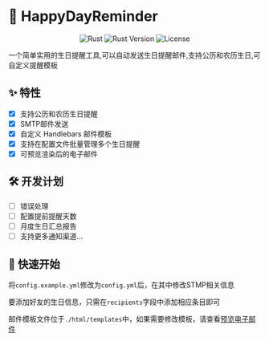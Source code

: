 # 🎂 HappyDayReminder

<div align="center">

![Rust](https://img.shields.io/badge/rust-%23000000.svg?style=flat&logo=rust&logoColor=white)
![Rust Version](https://img.shields.io/badge/rust--version-1.70%2B-orange.svg)
![License](https://img.shields.io/badge/license-MIT-blue.svg)

</div>

一个简单实用的生日提醒工具,可以自动发送生日提醒邮件,支持公历和农历生日,可自定义提醒模板

## ✨ 特性

- [X] 支持公历和农历生日提醒
- [X] SMTP邮件发送
- [X] 自定义 Handlebars 邮件模板
- [X] 支持在配置文件批量管理多个生日提醒
- [X] 可预览渲染后的电子邮件

## 🛠 开发计划

- [ ] 错误处理
- [ ] 配置提前提醒天数
- [ ] 月度生日汇总报告
- [ ] 支持更多通知渠道...

## 🚀 快速开始

将`config.example.yml`修改为`config.yml`后，在其中修改STMP相关信息

要添加好友的生日信息，只需在`recipients`字段中添加相应条目即可

邮件模板文件位于`./html/templates`中，如果需要修改模板，请查看[预览电子邮件](./html/preview/README.md)
